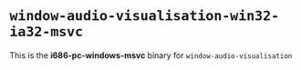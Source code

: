 # `window-audio-visualisation-win32-ia32-msvc`

This is the **i686-pc-windows-msvc** binary for `window-audio-visualisation`
